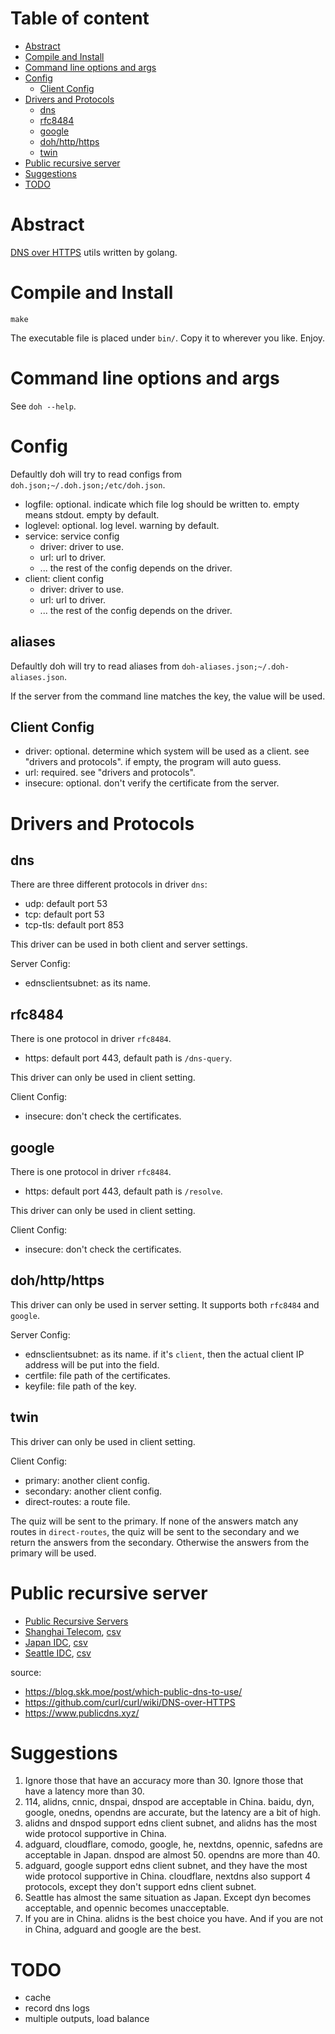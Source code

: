 # Table of content

* [Abstract](#abstract)
* [Compile and Install](#compile-and-install)
* [Command line options and args](#command-line-options-and-args)
* [Config](#config)
  * [Client Config](#client-config)
* [Drivers and Protocols](#drivers-and-protocols)
  * [dns](#dns)
  * [rfc8484](#rfc8484)
  * [google](#google)
  * [doh/http/https](#doh/http/https)
  * [twin](twin)
* [Public recursive server](#public-recursive-server)
* [Suggestions](#suggestions)
* [TODO](#todo)

# Abstract

[DNS over HTTPS](https://en.wikipedia.org/wiki/DNS_over_HTTPS) utils written by golang.

# Compile and Install

	make

The executable file is placed under `bin/`. Copy it to wherever you like. Enjoy.

# Command line options and args

See `doh --help`.

# Config

Defaultly doh will try to read configs from `doh.json;~/.doh.json;/etc/doh.json`.

* logfile: optional. indicate which file log should be written to. empty means stdout. empty by default.
* loglevel: optional. log level. warning by default.
* service: service config
  * driver: driver to use.
  * url: url to driver.
  * ... the rest of the config depends on the driver.
* client: client config
  * driver: driver to use.
  * url: url to driver.
  * ... the rest of the config depends on the driver.

## aliases

Defaultly doh will try to read aliases from `doh-aliases.json;~/.doh-aliases.json`.

If the server from the command line matches the key, the value will be used.

## Client Config

* driver: optional. determine which system will be used as a client. see "drivers and protocols". if empty, the program will auto guess.
* url: required. see "drivers and protocols".
* insecure: optional. don't verify the certificate from the server.

# Drivers and Protocols

## dns

There are three different protocols in driver `dns`:

* udp: default port 53
* tcp: default port 53
* tcp-tls: default port 853

This driver can be used in both client and server settings.

Server Config:

* ednsclientsubnet: as its name.

## rfc8484

There is one protocol in driver `rfc8484`. 

* https: default port 443, default path is `/dns-query`.

This driver can only be used in client setting.

Client Config:

* insecure: don't check the certificates.

## google

There is one protocol in driver `rfc8484`. 

* https: default port 443, default path is `/resolve`.

This driver can only be used in client setting.

Client Config:

* insecure: don't check the certificates.

## doh/http/https

This driver can only be used in server setting. It supports both `rfc8484` and `google`.

Server Config:

* ednsclientsubnet: as its name. if it's `client`, then the actual client IP address will be put into the field.
* certfile: file path of the certificates.
* keyfile: file path of the key.

## twin

This driver can only be used in client setting.

Client Config:

* primary: another client config.
* secondary: another client config.
* direct-routes: a route file.

The quiz will be sent to the primary. If none of the answers match any routes in `direct-routes`, the quiz will be sent to the secondary and we return the answers from the secondary. Otherwise the answers from the primary will be used.

# Public recursive server

* [Public Recursive Servers](data/public.csv)
* [Shanghai Telecom](data/sh-telecom.md), [csv](data/sh-telecom.csv)
* [Japan IDC](data/jp.md), [csv](data/jp.csv)
* [Seattle IDC](data/seattle.md), [csv](data/seattle.csv)

source:

* https://blog.skk.moe/post/which-public-dns-to-use/
* https://github.com/curl/curl/wiki/DNS-over-HTTPS
* https://www.publicdns.xyz/

# Suggestions

1. Ignore those that have an accuracy more than 30. Ignore those that have a latency more than 30.
2. 114, alidns, cnnic, dnspai, dnspod are acceptable in China. baidu, dyn, google, onedns, opendns are accurate, but the latency are a bit of high.
3. alidns and dnspod support edns client subnet, and alidns has the most wide protocol supportive in China.
4. adguard, cloudflare, comodo, google, he, nextdns, opennic, safedns are acceptable in Japan. dnspod are almost 50. opendns are more than 40.
5. adguard, google support edns client subnet, and they have the most wide protocol supportive in China. cloudflare, nextdns also support 4 protocols, except they don't support edns client subnet.
6. Seattle has almost the same situation as Japan. Except dyn becomes acceptable, and opennic becomes unacceptable.
7. If you are in China. alidns is the best choice you have. And if you are not in China, adguard and google are the best.

# TODO

* cache
* record dns logs
* multiple outputs, load balance

